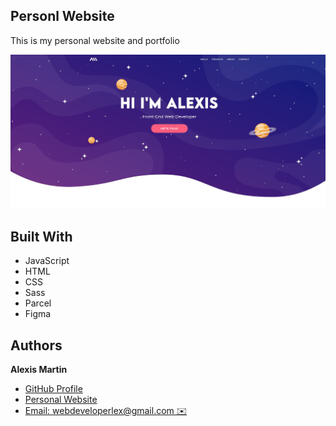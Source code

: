 ## **Personl Website**

This is my personal website and portfolio

<img src="./src/assets/images/homepage.jpeg" alt="homepage" width="800"/>

## Built With

- JavaScript
- HTML
- CSS
- Sass
- Parcel
- Figma


## Authors

**Alexis Martin**

- [GitHub Profile](https://github.com/webdevlex)
- [Personal Website](https://webdevlex.com/)
- [Email: webdeveloperlex@gmail.<area>com ✉️](mailto:webdeveloperlex@gmail.com?subject=Listening-Lobby 'webdeveloperlex@gmail.com')
